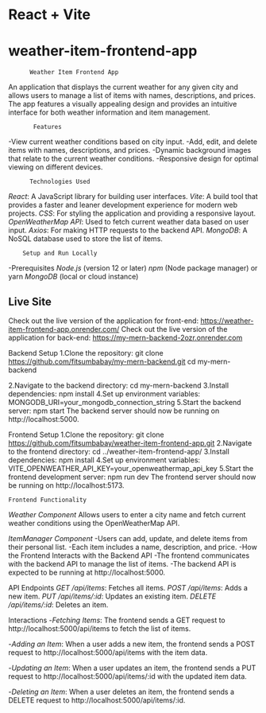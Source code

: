 # React + Vite
# weather-item-frontend-app


          Weather Item Frontend App
An application that displays the current weather for any given city and allows users to manage a list of items with names, descriptions, and prices. The app features a visually appealing design and provides an intuitive interface for both weather information and item management.


           Features
-View current weather conditions based on city input.
-Add, edit, and delete items with names, descriptions, and prices.
-Dynamic background images that relate to the current weather conditions.
-Responsive design for optimal viewing on different devices.


          Technologies Used
*React*: A JavaScript library for building user interfaces.
*Vite*: A build tool that provides a faster and leaner development experience for modern web projects.
*CSS*: For styling the application and providing a responsive layout.
*OpenWeatherMap API*: Used to fetch current weather data based on user input.
*Axios*: For making HTTP requests to the backend API.
*MongoDB*: A NoSQL database used to store the list of items.


        Setup and Run Locally
   -Prerequisites
*Node.js* (version 12 or later)
*npm* (Node package manager) or yarn
*MongoDB* (local or cloud instance)

## Live Site
Check out the live version of the application for front-end:
  https://weather-item-frontend-app.onrender.com/
Check out the live version of the application for back-end:
https://my-mern-backend-2ozr.onrender.com


Backend Setup
1.Clone the repository:
   git clone https://github.com/fitsumbabay/my-mern-backend.git
cd my-mern-backend

2.Navigate to the backend directory:
   cd my-mern-backend
3.Install dependencies:
   npm install
4.Set up environment variables:
   MONGODB_URI=your_mongodb_connection_string
5.Start the backend server:
   npm start
  The backend server should now be running on http://localhost:5000.

   Frontend Setup
1.Clone the repository:
   git clone https://github.com/fitsumbabay/weather-item-frontend-app.git
2.Navigate to the frontend directory:
  cd ../weather-item-frontend-app/
3.Install dependencies:
  npm install
4.Set up environment variables:
  VITE_OPENWEATHER_API_KEY=your_openweathermap_api_key
5.Start the frontend development server:
  npm run dev
  The frontend server should now be running on http://localhost:5173.


    Frontend Functionality
*Weather Component*
Allows users to enter a city name and fetch current weather conditions using the OpenWeatherMap API.

*ItemManager Component*
-Users can add, update, and delete items from their personal list.
-Each item includes a name, description, and price.
-How the Frontend Interacts with the Backend API
-The frontend communicates with the backend API to manage the list of items. 
-The backend API is expected to be running at http://localhost:5000.

  API Endpoints
*GET /api/items*: Fetches all items.
*POST /api/items*: Adds a new item.
*PUT /api/items/:id*: Updates an existing item.
*DELETE /api/items/:id*: Deletes an item.

 Interactions
-*Fetching Items*: The frontend sends a GET request to http://localhost:5000/api/items to fetch the list of items.

-*Adding an Item*: When a user adds a new item, the frontend sends a POST request to http://localhost:5000/api/items with the item data.

-*Updating an Item*: When a user updates an item, the frontend sends a PUT request to http://localhost:5000/api/items/:id with the updated item data.

-*Deleting an Item*: When a user deletes an item, the frontend sends a DELETE request to http://localhost:5000/api/items/:id.